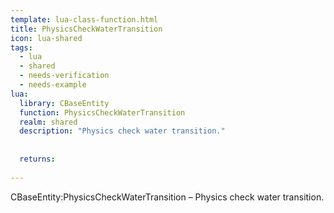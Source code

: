 ```yaml
---
template: lua-class-function.html
title: PhysicsCheckWaterTransition
icon: lua-shared
tags:
  - lua
  - shared
  - needs-verification
  - needs-example
lua:
  library: CBaseEntity
  function: PhysicsCheckWaterTransition
  realm: shared
  description: "Physics check water transition."
  
  
  returns:
    
---
```


<div class="lua__search__keywords">
CBaseEntity:PhysicsCheckWaterTransition &#x2013; Physics check water transition.
</div>

